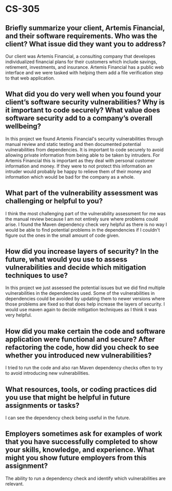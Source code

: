 # CS-305
## Briefly summarize your client, Artemis Financial, and their software requirements. Who was the client? What issue did they want you to address?
Our client was Artemis Financial, a consulting company that developes individualized financial plans for their customers which include savings, retirement, investments, and insurance. Artemis Financial has a public web interface and we were tasked with helping them add a file verification step to that web application.
## What did you do very well when you found your client’s software security vulnerabilities? Why is it important to code securely? What value does software security add to a company’s overall wellbeing?
In this project we found Artemis Financial's security vulnerabilities through manual review and static testing and then documented potential vulnerabilities from dependencies. It is important to code securely to avoid allowing private information from being able to be taken by intruders. For Artemis Financial this is important as they deal with personal customer information and money. If they were to not protect this information an intruder would probably be happy to relieve them of their money and information which would be bad for the company as a whole.
## What part of the vulnerability assessment was challenging or helpful to you?
I think the most challenging part of the vulnerability assessment for me was the manual review because I am not entirely sure where problems could arise. I found the Maven dependency check very helpful as there is no way I would be able to find potential problems in the dependencies if I couldn't figure out the ones in the small amount of code given.
## How did you increase layers of security? In the future, what would you use to assess vulnerabilities and decide which mitigation techniques to use?
In this project we just assessed the potential issues but we did find multiple vulnerabilities in the dependencies used. Some of the vulnerabilities in dependencies could be avoided by updating them to newer versions where those problems are fixed so that does help increase the layers of security. I would use maven again to decide mitigation techniques as I think it was very helpful.
## How did you make certain the code and software application were functional and secure? After refactoring the code, how did you check to see whether you introduced new vulnerabilities?
I tried to run the code and also ran Maven dependency checks often to try to avoid introducing new vulnerabilities.
## What resources, tools, or coding practices did you use that might be helpful in future assignments or tasks?
I can see the dependency check being useful in the future.
## Employers sometimes ask for examples of work that you have successfully completed to show your skills, knowledge, and experience. What might you show future employers from this assignment?
The ability to run a dependency check and identify which vulnerabilities are relevant.
